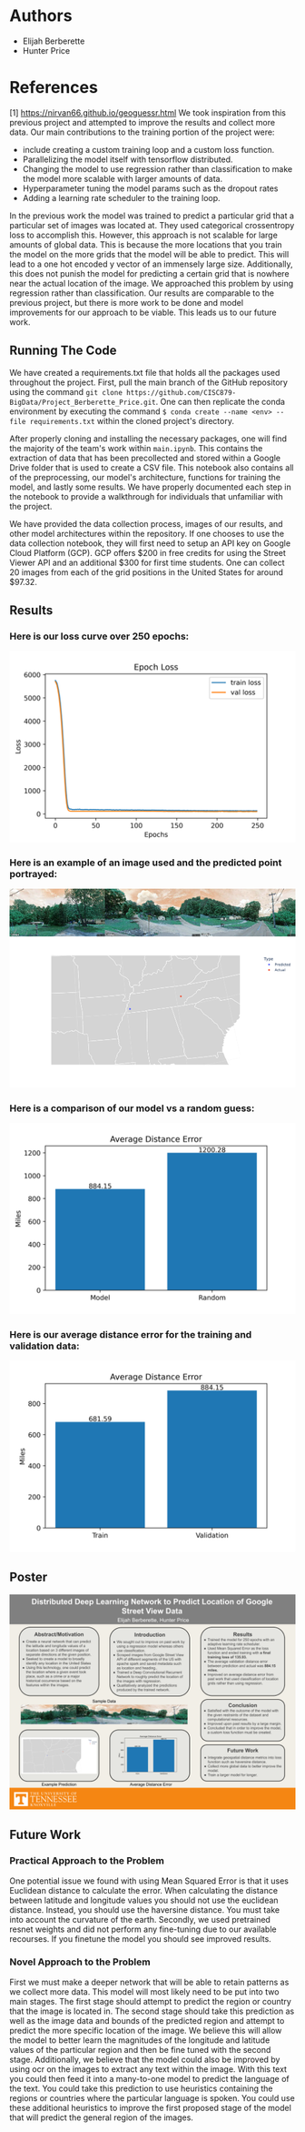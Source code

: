 # Authors

- Elijah Berberette
- Hunter Price

# References
[1] https://nirvan66.github.io/geoguessr.html
We took inspiration from this previous project and attempted to improve the results and collect more data. Our main contributions to the training portion of the project were:
- include creating a custom training loop and a custom loss function.
- Parallelizing the model itself with tensorflow distributed.
- Changing the model to use regression rather than classification to make the model more scalable with larger amounts of data.
- Hyperparameter tuning the model params such as the dropout rates
- Adding a learning rate scheduler to the training loop.

In the previous work the model was trained to predict a particular grid that a particular set of images was located at. They used categorical crossentropy loss to accomplish this. However, this approach is not scalable for large amounts of global data. This is because the more locations that you train the model on the more grids that the model will be able to predict. This will lead to a one hot encoded y vector of an immensely large size. Additionally, this does not punish the model for predicting a certain grid that is nowhere near the actual location of the image. We approached this problem by using regression rather than classification. Our results are comparable to the previous project, but there is more work to be done and model improvements for our approach to be viable. This leads us to our future work.
## Running The Code
We have created a requirements.txt file that holds all the packages used throughout the project. First, pull the main branch of the GitHub repository using the command `git clone https://github.com/CISC879-BigData/Project_Berberette_Price.git`. One can then replicate the conda environment by executing the command `$ conda create --name <env> --file requirements.txt` within the cloned project's directory. 

After properly cloning and installing the necessary packages, one will find the majority of the team's work within `main.ipynb`. This contains the extraction of data that has been precollected and stored within a Google Drive folder that is used to create a CSV file. This notebook also contains all of the preprocessing, our model's architecture, functions for training the model, and lastly some results. We have properly documented each step in the notebook to provide a walkthrough for individuals that unfamiliar with the project.

We have provided the data collection process, images of our results, and other model architectures within the repository. If one chooses to use the data collection notebook, they will first need to setup an API key on Google Cloud Platform (GCP). GCP offers $200 in free credits for using the Street Viewer API and an additional $300 for first time students. One can collect 20 images from each of the grid positions in the United States for around $97.32.

## Results
### Here is our loss curve over 250 epochs:
![Loss Image](images/loss.png)

### Here is an example of an image used and the predicted point portrayed:
![Ex_data](images/ex_data.png)
![Prediction_Image](images/ex_prediction.png)

### Here is a comparison of our model vs a random guess:
![Random_Point](images/random_point_comparison.png)

### Here is our average distance error for the training and validation data:
![Average_distance_error](images/avg_dist_error.png)


## Poster 
![Poster](images/526Poster.png)

## Future Work
### Practical Approach to the Problem
One potential issue we found with using Mean Squared Error is that it uses Euclidean distance to calculate the error. When calculating the distance between latitude and longitude values you should not use the euclidean distance. Instead, you should use the haversine distance. You must take into account the curvature of the earth. Secondly, we used pretrained resnet weights and did not perform any fine-tuning due to our available recourses. If you finetune the model you should see improved results.

### Novel Approach to the Problem
First we must make a deeper network that will be able to retain patterns as we collect more data. This model will most likely need to be put into two main stages. The first stage should attempt to predict the region or country that the image is located in. The second stage should take this prediction as well as the image data and bounds of the predicted region and attempt to predict the more specific location of the image. We believe this will allow the model to better learn the magnitudes of the longitude and latitude values of the particular region and then be fine tuned with the second stage.
Additionally, we believe that the model could also be improved by using ocr on the images to extract any text within the image. With this text you could then feed it into a many-to-one model to predict the language of the text. You could take this prediction to use heuristics containing the regions or countries where the particular language is spoken. You could use these additional heuristics to improve the first proposed stage of the model that will predict the general region of the images.
